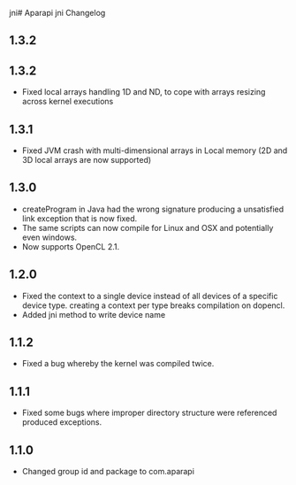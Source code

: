 jni# Aparapi jni Changelog

## 1.3.2

## 1.3.2

* Fixed local arrays handling 1D and ND, to cope with arrays resizing across kernel executions

## 1.3.1

* Fixed JVM crash with multi-dimensional arrays in Local memory (2D and 3D local arrays are now supported)

## 1.3.0

* createProgram in Java had the wrong signature producing a unsatisfied link exception that is now fixed.
* The same scripts can now compile for Linux and OSX and potentially even windows.
* Now supports OpenCL 2.1.

## 1.2.0

* Fixed the context to a single device instead of all devices of a specific device type. creating a context per type breaks compilation on dopencl.
* Added jni method to write device name

## 1.1.2

* Fixed a bug whereby the kernel was compiled twice.

## 1.1.1

* Fixed some bugs where improper directory structure were referenced produced exceptions.

## 1.1.0

* Changed group id and package to com.aparapi
